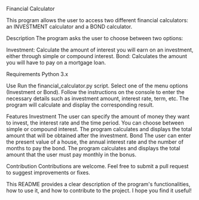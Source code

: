 Financial Calculator

This program allows the user to access two different financial calculators: an INVESTMENT calculator and a BOND calculator.

Description
The program asks the user to choose between two options:

Investment: Calculate the amount of interest you will earn on an investment, either through simple or compound interest.
Bond: Calculates the amount you will have to pay on a mortgage loan.

Requirements
Python 3.x

Use
Run the financial_calculator.py script.
Select one of the menu options (Investment or Bond).
Follow the instructions on the console to enter the necessary details such as investment amount, interest rate, term, etc.
The program will calculate and display the corresponding result.

Features
Investment
The user can specify the amount of money they want to invest, the interest rate and the time period.
You can choose between simple or compound interest.
The program calculates and displays the total amount that will be obtained after the investment.
Bond
The user can enter the present value of a house, the annual interest rate and the number of months to pay the bond.
The program calculates and displays the total amount that the user must pay monthly in the bonus.

Contribution
Contributions are welcome. Feel free to submit a pull request to suggest improvements or fixes.

This README provides a clear description of the program's functionalities, how to use it, and how to contribute to the project. I hope you find it useful!
